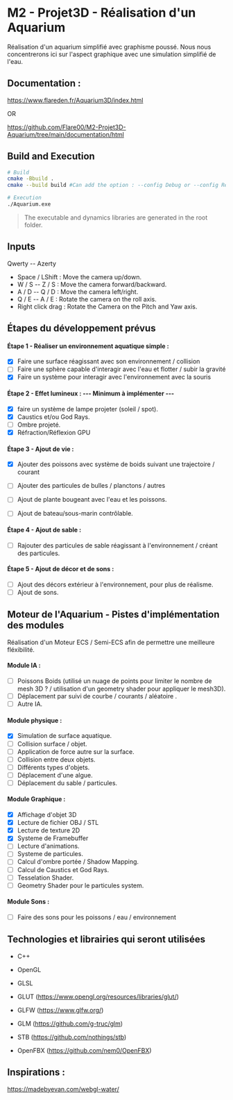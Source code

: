 # M2 - Projet3D - Réalisation d'un Aquarium

Réalisation d'un aquarium simplifié avec graphisme poussé.
Nous nous concentrerons ici sur l'aspect graphique avec une simulation simplifié de l'eau.

## Documentation : 

https://www.flareden.fr/Aquarium3D/index.html

OR 

https://github.com/Flare00/M2-Projet3D-Aquarium/tree/main/documentation/html

## Build and Execution
```bash
# Build
cmake -Bbuild .
cmake --build build #Can add the option : --config Debug or --config Release

# Execution
./Aquarium.exe
```
> The executable and dynamics libraries are generated in the root folder.

## Inputs

Qwerty -- Azerty

- Space / LShift    : Move the camera up/down.
- W / S -- Z / S     : Move the camera forward/backward.
- A / D -- Q / D     : Move the camera left/right.
- Q / E -- A / E     : Rotate the camera on the roll axis.
- Right click drag  : Rotate the Camera on the Pitch and Yaw axis.

## Étapes du développement prévus

#### Étape 1 - Réaliser un environnement aquatique simple :
- [X] Faire une surface réagissant avec son environnement / collision
- [ ] Faire une sphère capable d'interagir avec l'eau et flotter / subir la gravité
- [X] Faire un système pour interagir avec l'environnement avec la souris

#### Étape 2 - Effet lumineux : --- Minimum à implémenter ---
- [X] faire un système de lampe projeter (soleil / spot).
- [X] Caustics et/ou God Rays.
- [ ] Ombre projeté.
- [X] Réfraction/Réflexion GPU

#### Étape 3 - Ajout de vie :
- [X] Ajouter des poissons avec système de boids suivant une trajectoire / courant
- [ ] Ajouter des particules de bulles / planctons / autres
- [ ] Ajout de plante bougeant avec l'eau et les poissons.
- [ ] Ajout de bateau/sous-marin contrôlable.


#### Étape 4 - Ajout de sable :
- [ ] Rajouter des particules de sable réagissant à l'environnement / créant des particules.

#### Étape 5 - Ajout de décor et de sons : 
- [ ] Ajout des décors extérieur à l'environnement, pour plus de réalisme.
- [ ] Ajout de sons.

## Moteur de l'Aquarium - Pistes d'implémentation des modules

Réalisation d'un Moteur ECS / Semi-ECS afin de permettre une meilleure fléxibilité.

#### Module IA :
- [ ] Poissons Boids (utilisé un nuage de points pour limiter le nombre de mesh 3D ? / utilisation d'un geometry shader pour appliquer le mesh3D).
- [ ] Déplacement par suivi de courbe / courants / aléatoire .
- [ ] Autre IA.

#### Module physique :
- [X] Simulation de surface aquatique.
- [ ] Collision surface / objet.
- [ ] Application de force autre sur la surface.
- [ ] Collision entre deux objets.
- [ ] Différents types d'objets.
- [ ] Déplacement d'une algue.
- [ ] Déplacement du sable / particules.

#### Module Graphique : 
- [X] Affichage d'objet 3D
- [X] Lecture de fichier OBJ / STL
- [X] Lecture de texture 2D
- [X] Systeme de Framebuffer
- [ ] Lecture d'animations.
- [ ] Systeme de particules.
- [ ] Calcul d'ombre portée / Shadow Mapping.
- [ ] Calcul de Caustics et God Rays.
- [ ] Tesselation Shader.
- [ ] Geometry Shader pour le particules system.

#### Module Sons : 
- [ ] Faire des sons pour les poissons / eau / environnement

## Technologies et librairies qui seront utilisées

- C++
- OpenGL
- GLSL

- GLUT (https://www.opengl.org/resources/libraries/glut/)
- GLFW (https://www.glfw.org/)
- GLM (https://github.com/g-truc/glm)
- STB (https://github.com/nothings/stb)
- OpenFBX (https://github.com/nem0/OpenFBX)

## Inspirations :
  https://madebyevan.com/webgl-water/
